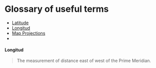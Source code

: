 # Glossary of useful terms

- [Latitude](#Latitude)
- [Longitud](#Longitud)
- [Map Projections]()
-

#### Longitud
>The measurement of distance east of west of the Prime Meridian.
